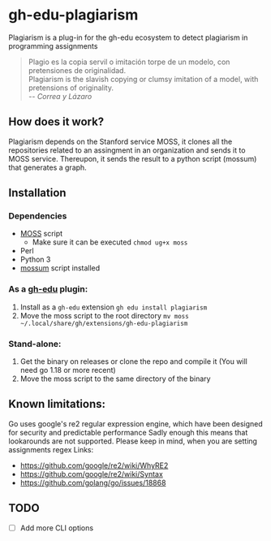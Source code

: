 # gh-edu-plagiarism
Plagiarism is a plug-in for the gh-edu ecosystem to detect plagiarism in programming assignments

> Plagio es la copia servil o imitación torpe de un modelo, con pretensiones de originalidad.\
> Plagiarism is the slavish copying or clumsy imitation of a model, with pretensions of originality.\
> -- <cite>Correa y Lázaro</cite>

## How does it work?
Plagiarism depends on the Stanford service MOSS, it clones all the repositories related to an assingment in an organization and sends it to MOSS service. Thereupon, it sends the result to a python script (mossum) that generates a graph.

## Installation
### Dependencies
- [MOSS](https://theory.stanford.edu/~aiken/moss/) script
    - Make sure it can be executed ``chmod ug+x moss`` 
- Perl
- Python 3
- [mossum](https://github.com/hjalti/mossum) script installed

### As a [gh-edu](https://github.com/gh-cli-for-education/gh-edu) plugin:
1. Install as a ``gh-edu`` extension ``gh edu install plagiarism``
2. Move the moss script to the root directory ``mv moss ~/.local/share/gh/extensions/gh-edu-plagiarism``

### Stand-alone:
1. Get the binary on releases or clone the repo and compile it (You will need go 1.18 or more recent)
2. Move the moss script to the same directory of the binary

## Known limitations:
Go uses google's re2 regular expression engine, which have been designed for security and predictable performance
Sadly enough this means that lookarounds are not supported. Please keep in mind, when you are setting assignments regex
Links:
- https://github.com/google/re2/wiki/WhyRE2
- https://github.com/google/re2/wiki/Syntax
- https://github.com/golang/go/issues/18868

## TODO
- [ ] Add more CLI options
